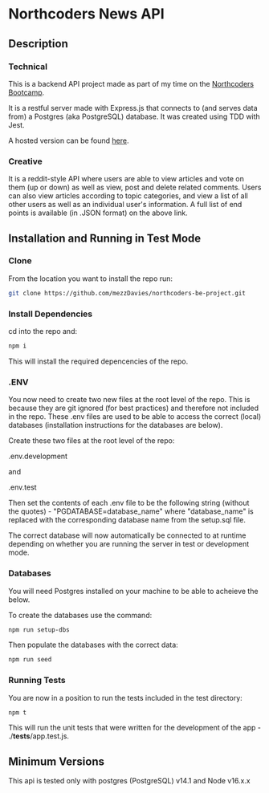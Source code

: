 # Northcoders News API

## Description

### Technical

This is a backend API project made as part of my time on the [Northcoders Bootcamp](https://northcoders.com).

It is a restful server made with Express.js that connects to (and serves data from) a Postgres (aka PostgreSQL) database. It was created using TDD with Jest.

A hosted version can be found [here](https://nc-news-mezz-davies.herokuapp.com/api/).

### Creative

It is a reddit-style API where users are able to view articles and vote on them (up or down) as well as view, post and delete related comments. Users can also view articles according to topic categories, and view a list of all other users as well as an individual user's information. A full list of end points is available (in .JSON format) on the above link.

## Installation and Running in Test Mode

### Clone

From the location you want to install the repo run:

```bash
git clone https://github.com/mezzDavies/northcoders-be-project.git
```

### Install Dependencies

cd into the repo and:

```bash
npm i
```

This will install the required depencencies of the repo.

### .ENV

You now need to create two new files at the root level of the repo. This is because they are git ignored (for best practices) and therefore not included in the repo. These .env files are used to be able to access the correct (local) databases (installation instructions for the databases are below).

Create these two files at the root level of the repo:

.env.development

and

.env.test

Then set the contents of each .env file to be the following string (without the quotes) - "PGDATABASE=database_name" where "database_name" is replaced with the corresponding database name from the setup.sql file.

The correct database will now automatically be connected to at runtime depending on whether you are running the server in test or development mode.

### Databases

You will need Postgres installed on your machine to be able to acheieve the below.

To create the databases use the command:

```bash
npm run setup-dbs
```

Then populate the databases with the correct data:

```bash
npm run seed
```

### Running Tests

You are now in a position to run the tests included in the test directory:

```bash
npm t
```

This will run the unit tests that were written for the development of the app - ./**tests**/app.test.js.

## Minimum Versions

This api is tested only with postgres (PostgreSQL) v14.1 and Node v16.x.x
